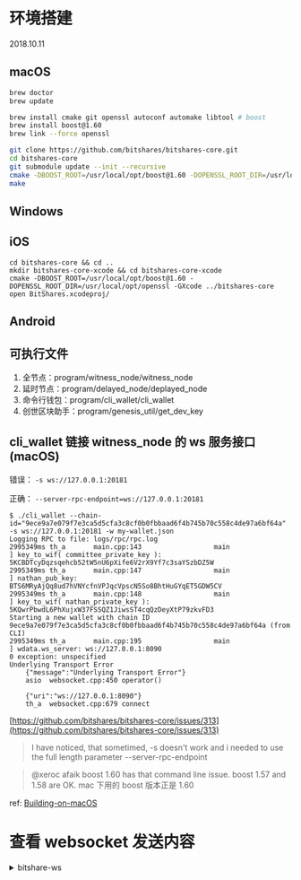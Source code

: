 # 环境搭建

2018.10.11

## macOS

```bash
brew doctor
brew update

brew install cmake git openssl autoconf automake libtool # boost
brew install boost@1.60
brew link --force openssl

git clone https://github.com/bitshares/bitshares-core.git
cd bitshares-core
git submodule update --init --recursive
cmake -DBOOST_ROOT=/usr/local/opt/boost@1.60 -DOPENSSL_ROOT_DIR=/usr/local/opt/openssl -DCMAKE_BUILD_TYPE=Release .
make
```

## Windows

## iOS
```
cd bitshares-core && cd .. 
mkdir bitshares-core-xcode && cd bitshares-core-xcode
cmake -DBOOST_ROOT=/usr/local/opt/boost@1.60 -DOPENSSL_ROOT_DIR=/usr/local/opt/openssl -GXcode ../bitshares-core
open BitShares.xcodeproj/
```

## Android

## 可执行文件

1. 全节点：program/witness_node/witness_node
2. 延时节点：program/delayed_node/deplayed_node
3. 命令行钱包：program/cli_wallet/cli_wallet
4. 创世区块助手：program/genesis_util/get_dev_key

## cli_wallet 链接 witness_node 的 ws 服务接口 (macOS)

错误： `-s ws://127.0.0.1:20181`

正确： `--server-rpc-endpoint=ws://127.0.0.1:20181`

```
$ ./cli_wallet --chain-id="9ece9a7e079f7e3ca5d5cfa3c8cf0b0fbbaad6f4b745b70c558c4de97a6bf64a" -s ws://127.0.0.1:20181 -w my-wallet.json
Logging RPC to file: logs/rpc/rpc.log
2995349ms th_a       main.cpp:143                  main                 ] key_to_wif( committee_private_key ): 5KCBDTcyDqzsqehcb52tW5nU6pXife6V2rX9Yf7c3saYSzbDZ5W
2995349ms th_a       main.cpp:147                  main                 ] nathan_pub_key: BTS6MRyAjQq8ud7hVNYcfnVPJqcVpscN5So8BhtHuGYqET5GDW5CV
2995349ms th_a       main.cpp:148                  main                 ] key_to_wif( nathan_private_key ): 5KQwrPbwdL6PhXujxW37FSSQZ1JiwsST4cqQzDeyXtP79zkvFD3
Starting a new wallet with chain ID 9ece9a7e079f7e3ca5d5cfa3c8cf0b0fbbaad6f4b745b70c558c4de97a6bf64a (from CLI)
2995349ms th_a       main.cpp:195                  main                 ] wdata.ws_server: ws://127.0.0.1:8090
0 exception: unspecified
Underlying Transport Error
    {"message":"Underlying Transport Error"}
    asio  websocket.cpp:450 operator()

    {"uri":"ws://127.0.0.1:8090"}
    th_a  websocket.cpp:679 connect
```

[https://github.com/bitshares/bitshares-core/issues/313](https://github.com/bitshares/bitshares-core/issues/313)

> I have noticed, that sometimed, -s doesn't work and i needed to use the full length parameter --server-rpc-endpoint

> @xeroc afaik boost 1.60 has that command line issue. boost 1.57 and 1.58 are OK.
  mac 下用的 boost 版本正是 1.60

ref: [Building-on-macOS](https://github.com/bitshares/bitshares-core/wiki/Building-on-OS-X)

# 查看 websocket 发送内容
<details>
<summary>bitshare-ws</summary>

修改 websocket_api.cpp send_** 函数：

```log
unlocked >>> import_key nathan "5KQwrPbwdL6PhXujxW37FSSQZ1JiwsST4cqQzDeyXtP79zkvFD3"
XXXX:{"id":8,"method":"call","params":[2,"lookup_account_names",[["nathan"]]]}

unlocked >>> upgrade_account nathan true
XXXX:{"id":9,"method":"call","params":[2,"lookup_account_names",[["nathan"]]]}
XXXX:{"id":10,"method":"call","params":[2,"get_global_properties",[]]}
XXXX:{"id":11,"method":"call","params":[2,"get_potential_signatures",[{"ref_block_num":0,"ref_block_prefix":0,"expiration":"1970-01-01T00:00:00","operations":[[8,{"fee":{"amount":1000000000,"asset_id":"1.3.0"},"account_to_upgrade":"1.2.17","upgrade_to_lifetime_member":true,"extensions":[]}]],"extensions":[],"signatures":[]}]]}
XXXX:{"id":12,"method":"call","params":[2,"get_required_signatures",[{"ref_block_num":0,"ref_block_prefix":0,"expiration":"1970-01-01T00:00:00","operations":[[8,{"fee":{"amount":1000000000,"asset_id":"1.3.0"},"account_to_upgrade":"1.2.17","upgrade_to_lifetime_member":true,"extensions":[]}]],"extensions":[],"signatures":[]},["BTS6MRyAjQq8ud7hVNYcfnVPJqcVpscN5So8BhtHuGYqET5GDW5CV"]]]}
XXXX:{"id":13,"method":"call","params":[2,"get_dynamic_global_properties",[]]}
XXXX:{"id":14,"method":"call","params":[3,"broadcast_transaction",[{"ref_block_num":0,"ref_block_prefix":0,"expiration":"2018-11-06T15:59:30","operations":[[8,{"fee":{"amount":1000000000,"asset_id":"1.3.0"},"account_to_upgrade":"1.2.17","upgrade_to_lifetime_member":true,"extensions":[]}]],"extensions":[],"signatures":["1f6b872d028fa1b8a6668f5e091c3d2dbba3b8d8a737b886e8750fb233f19835d044b9b406eb4c33c524b6eaa4b820db4fe8a7b9084b7dc1efd9e59e8b51e6c88a"]}]]}
```
</details>


